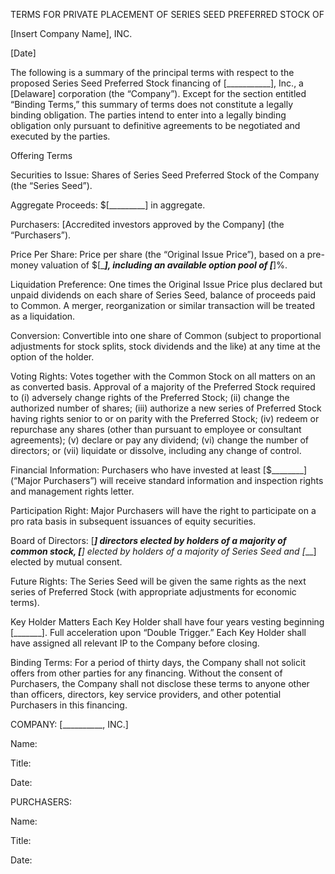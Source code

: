 TERMS FOR PRIVATE PLACEMENT OF SERIES SEED PREFERRED STOCK OF

[Insert Company Name], INC.

[Date]

The following is a summary of the principal terms with respect to the proposed Series Seed Preferred Stock financing of [___________], Inc., a [Delaware] corporation (the “Company”).  Except for the section entitled “Binding Terms,” this summary of terms does not constitute a legally binding obligation.  The parties intend to enter into a legally binding obligation only pursuant to definitive agreements to be negotiated and executed by the parties.

Offering Terms	

Securities to Issue:	Shares of Series Seed Preferred Stock of the Company (the “Series Seed”).

Aggregate Proceeds:	$[_________] in aggregate.

Purchasers:	[Accredited investors approved by the Company] (the “Purchasers”).

Price Per Share:	Price per share (the “Original Issue Price”), based on a pre-money valuation of $[____], including an available option pool of [___]%.

Liquidation Preference:	One times the Original Issue Price plus declared but unpaid dividends on each share of Series Seed, balance of proceeds paid to Common.  A merger, reorganization or similar transaction will be treated as a liquidation.

Conversion:	Convertible into one share of Common (subject to proportional adjustments for stock splits, stock dividends and the like) at any time at the option of the holder.

Voting Rights:	Votes together with the Common Stock on all matters on an as converted basis.  Approval of a majority of the Preferred Stock required to (i) adversely change rights of the Preferred Stock; (ii) change the authorized number of shares; (iii) authorize a new series of Preferred Stock having rights senior to or on parity with the Preferred Stock; (iv) redeem or repurchase any shares (other than pursuant to employee or consultant agreements); (v) declare or pay any dividend; (vi) change the number of directors; or (vii) liquidate or dissolve, including any change of control.

Financial Information:	Purchasers who have invested at least [$________] (“Major Purchasers”) will receive standard information and inspection rights and management rights letter.

Participation Right:	Major Purchasers will have the right to participate on a pro rata basis in subsequent issuances of equity securities. 

Board of Directors:	[___] directors elected by holders of a majority of common stock, [__] elected by holders of a majority of Series Seed and [___] elected by mutual consent.

Future Rights:	The Series Seed will be given the same rights as the next series of Preferred Stock (with appropriate adjustments for economic terms).

Key Holder Matters	Each Key Holder shall have four years vesting beginning [_______]. Full acceleration upon “Double Trigger.” Each Key Holder shall have assigned all relevant IP to the Company before closing.

Binding Terms:	For a period of thirty days, the Company shall not solicit offers from other parties for any financing.  Without the consent of Purchasers, the Company shall not disclose these terms to anyone other than officers, directors, key service providers, and other potential Purchasers in this financing.

 
COMPANY: [__________, INC.]
						
Name:  					

Title:  						

Date:  						

PURCHASERS: 
						
Name:  					

Title:  						

Date:  						
